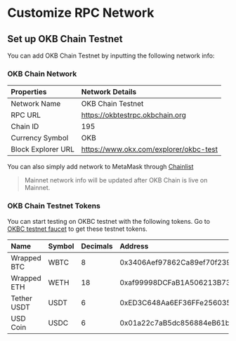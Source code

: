 # Customize RPC Network
## Set up OKB Chain Testnet
You can add OKB Chain Testnet by inputting the following network info:
### OKB Chain Network
| Properties  | Network Details  |
| :------------ | :------------ |
| Network Name  | OKB Chain Testnet  |
| RPC URL  |  https://okbtestrpc.okbchain.org |
| Chain ID  |  195 |
| Currency Symbol  | OKB  |
| Block Explorer URL | https://www.okx.com/explorer/okbc-test  |

You can also simply add network to MetaMask through [Chainlist](https://chainlist.org/chain/195 "Chainlist")

> Mainnet network info will be updated after OKB Chain is live on Mainnet.

### OKB Chain Testnet Tokens
You can start testing on OKBC testnet with the following tokens. Go to [OKBC testnet faucet](https://www.okx.com/okbc/faucet "OKBC testnet faucet") to get these testnet tokens.

|Name|Symbol|Decimals|Address|
|:----|:----|:----|:----|
|Wrapped BTC|WBTC|8|0x3406Aef97862Ca89ef70f23963efE718a69a937e|
|Wrapped ETH|WETH|18|0xaf99998DCFaB1A506213B73Fe50E3f31166B7EB1|
|Tether USDT|USDT|6|0xED3C648Aa6EF36FFe256035A3FDa08aE8328aad1|
|USD Coin|USDC|6|0x01a22c7aB5dc856884eB61be019044C8f844A005|
